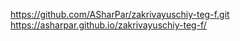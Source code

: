 https://github.com/ASharPar/zakrivayuschiy-teg-f.git
https://asharpar.github.io/zakrivayuschiy-teg-f/
